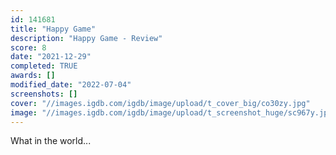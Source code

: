 ```yaml
---
id: 141681
title: "Happy Game"
description: "Happy Game - Review"
score: 8
date: "2021-12-29"
completed: TRUE
awards: []
modified_date: "2022-07-04"
screenshots: []
cover: "//images.igdb.com/igdb/image/upload/t_cover_big/co30zy.jpg"
image: "//images.igdb.com/igdb/image/upload/t_screenshot_huge/sc967y.jpg"
---
```

What in the world...